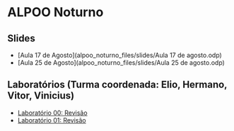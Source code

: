 # ALPOO Noturno


## Slides

* [Aula 17 de Agosto](alpoo_noturno_files/slides/Aula 17 de agosto.odp)
* [Aula 25 de Agosto](alpoo_noturno_files/slides/Aula 25 de agosto.odp)

## Laboratórios (Turma coordenada: Elio, Hermano, Vitor, Vinicius)

* [Laboratório 00: Revisão](alpoo_noturno_files/labs/00/lab00.md)
* [Laboratório 01: Revisão](alpoo_noturno_files/labs/01/lab01.md)
